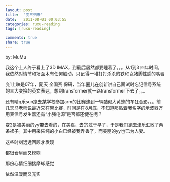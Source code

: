 ```yaml
---
layout: post
title:  "变三归来"
date:   2011-08-01 00:03:55
categories: ruxu-reading
tags: [ruxu-reading]

comments: true
share: true
---
```

by: MuMu

我这个土人终于看上了3D IMAX，到最后居然都要睡着了。。。从1到3 四年时间，我依然对情节和场面木有任何触动，只记得一堆打打杀杀的铁和女猪脚性感的嘴唇

变1上映是07年，夏天 全国赛 保研，当年圈儿在创新讲自己面试时忘记信号系统的三大变换的英文表达，想到transformer就一路transformer下去了。。。

还有晴q乐sun跑去某学校参加arm的比赛逮到一辆酷似大黄蜂的车狂合影。。。前几天马老师说最近又在带比赛，时间是在8月底，不知道那贴着我名字的示波器万用表信号发生器还有“小强电源”是否都还健在呢？

变2是被美丽的yy带去看的，在美嘉，去的过于早了，于是我们跑去津乐汇败了两条裙子。其中用来装纯的小白已经被我弄丢了，而美丽的yy也已为人妻。

这些时刻远远回顾才发现 

都很仓皇而又模糊

那份心情细细揣摩却感觉 

依然温暖而又充实